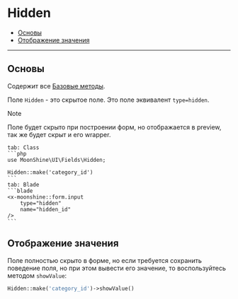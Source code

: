 # Hidden

- [Основы](#basics)
- [Отображение значения](#show-value)

---

<a name="basics"></a>
## Основы

Содержит все [Базовые методы](/docs/{{version}}/fields/basic-methods).

Поле `Hidden` - это скрытое поле. Это поле эквивалент `type=hidden`.

> [!NOTE]
> Поле будет скрыто при построении форм, но отображается в preview, так же будет скрыт и его wrapper.

~~~tabs
tab: Class
```php
use MoonShine\UI\Fields\Hidden;

Hidden::make('category_id')
```
tab: Blade
```blade
<x-moonshine::form.input
    type="hidden"
    name="hidden_id"
/>
```
~~~

<a name="show-value"></a>
## Отображение значения

Поле полностью скрыто в форме, но если требуется сохранить поведение поля, но при этом вывести его значение, то воспользуйтесь методом `showValue`:

```php
Hidden::make('category_id')->showValue()
```